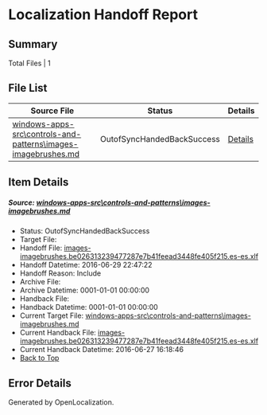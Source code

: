 # <a name='report-top'></a> Localization Handoff Report

## Summary
 Total Files | 1

## File List
 Source File | Status | Details 
 ----------- | ------ | ------- 
 [windows-apps-src\controls-and-patterns\images-imagebrushes.md](https://github.com/Microsoft/windows-apps/blob/485f3069ff92995082550366839f14be50f674a5/windows-apps-src/controls-and-patterns/images-imagebrushes.md) | OutofSyncHandedBackSuccess | [Details](#f37f609d87b48a39b958a8e32470488689a3e68c520)

## Item Details
##### <a name='f37f609d87b48a39b958a8e32470488689a3e68c520'></a> Source: [windows-apps-src\controls-and-patterns\images-imagebrushes.md](https://github.com/Microsoft/windows-apps/blob/485f3069ff92995082550366839f14be50f674a5/windows-apps-src/controls-and-patterns/images-imagebrushes.md)
* Status: OutofSyncHandedBackSuccess
* Target File: 
* Handoff File: [images-imagebrushes.be026313239477287e7b41feead3448fe405f215.es-es.xlf](https://github.com/Microsoft/WDG.handoff/blob/10fcd4a3a714a2e88f17c4cb1ca19359ccdadcd6/ol-handoff/Microsoft/windows-apps.es-es/master/images-imagebrushes.be026313239477287e7b41feead3448fe405f215.es-es.xlf)
* Handoff Datetime: 2016-06-29 22:47:22
* Handoff Reason: Include
* Archive File: 
* Archive Datetime: 0001-01-01 00:00:00
* Handback File: 
* Handback Datetime: 0001-01-01 00:00:00
* Current Target File: [windows-apps-src\controls-and-patterns\images-imagebrushes.md](https://github.com/Microsoft/windows-apps.es-es/blob/59c515f94268bcf94300c189edddd71db9f73569/windows-apps-src/controls-and-patterns/images-imagebrushes.md)
* Current Handback File: [images-imagebrushes.be026313239477287e7b41feead3448fe405f215.es-es.xlf](https://github.com/Microsoft/WDG.handback/blob/87621e1a1ecaa90f4bb44108046014fe26f1c8ec/ol-handback/Microsoft/windows-apps.es-es/master/images-imagebrushes.be026313239477287e7b41feead3448fe405f215.es-es.xlf)
* Current Handback Datetime: 2016-06-27 16:18:46
* [Back to Top](#report-top)


## Error Details

Generated by OpenLocalization.

